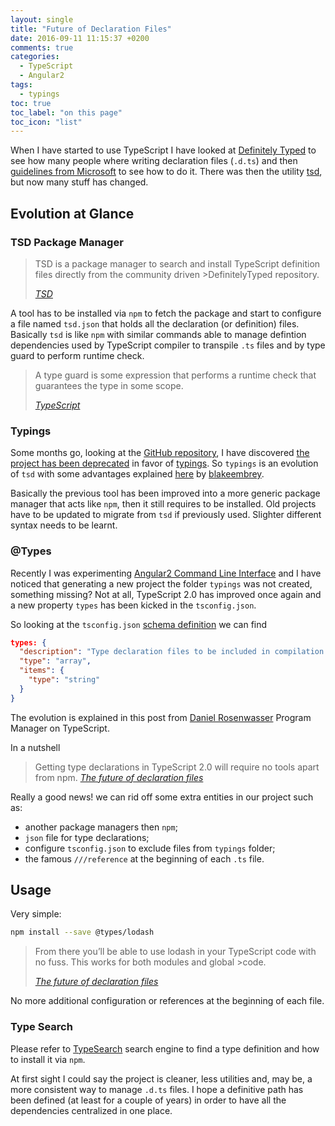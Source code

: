 ```yaml
---
layout: single
title: "Future of Declaration Files"
date: 2016-09-11 11:15:37 +0200
comments: true
categories:
  - TypeScript
  - Angular2
tags:
  - typings
toc: true
toc_label: "on this page"
toc_icon: "list"
---
```


When I have started to use TypeScript I have looked at [Definitely Typed](http://definitelytyped.org/) to see how many  people where writing declaration files (`.d.ts`) and then [guidelines from Microsoft](https://typescript.codeplex.com/wikipage?title=Writing%20Definition%20%28.d.ts%29%20Files) to see how to do it. There was then the utility [tsd](https://github.com/DefinitelyTyped/tsd), but now many stuff has changed.

## Evolution at Glance

### TSD Package Manager

>TSD is a package manager to search and install TypeScript definition files directly from the community driven >DefinitelyTyped repository.
>
><cite>[TSD](https://github.com/DefinitelyTyped/tsd)</cite>

A tool has to be installed via `npm` to fetch the package and start to configure a file named `tsd.json` that holds all the declaration (or definition) files. Basically `tsd` is like `npm` with similar commands able to manage defintion dependencies used by TypeScript compiler to transpile `.ts` files and by type guard to perform runtime check.

>A type guard is some expression that performs a runtime check that guarantees the type in some scope.
>
><cite>[TypeScript](https://www.typescriptlang.org/docs/handbook/advanced-types.html)</cite>

### Typings
Some months go, looking at the [GitHub repository](https://github.com/DefinitelyTyped/tsd), I have discovered [the project has been deprecated](https://github.com/DefinitelyTyped/tsd/issues/269) in favor of [typings](https://github.com/typings/typings). So `typings` is an evolution of `tsd` with some advantages explained [here](https://github.com/typings/typings/issues/72) by [blakeembrey](https://github.com/blakeembrey).

Basically the previous tool has been improved into a more generic package manager that acts like `npm`, then it still requires to be installed. Old projects have to be updated to migrate from `tsd` if previously used. Slighter different syntax needs to be learnt.

### @Types
Recently I was experimenting [Angular2 Command Line Interface](https://github.com/angular/angular-cli) and I have noticed that generating a new project the folder `typings` was not created, something missing? Not at all, TypeScript 2.0 has improved once again and a new property `types` has been kicked in the `tsconfig.json`.

So looking at the `tsconfig.json` [schema definition](http://json.schemastore.org/tsconfig) we can find
```json
types: {
  "description": "Type declaration files to be included in compilation. Requires TypeScript version 2.0 or later.",
  "type": "array",
  "items": {
    "type": "string"
  }
}
```
The evolution is explained in this post from [Daniel Rosenwasser](https://blogs.msdn.microsoft.com/typescript/2016/06/15/the-future-of-declaration-files/) Program Manager on TypeScript.

In a nutshell

>Getting type declarations in TypeScript 2.0 will require no tools apart from npm.
><cite>[The future of declaration files](https://blogs.msdn.microsoft.com/typescript/2016/06/15/the-future-of-declaration-files)</cite>

Really a good news! we can rid off some extra entities in our project such as:

- another package managers then `npm`;
- `json` file for type declarations;
- configure `tsconfig.json` to exclude files from `typings` folder;
- the famous `///reference` at the beginning of each `.ts` file.

## Usage
Very simple:
```bash
npm install --save @types/lodash
```

>From there you’ll be able to use lodash in your TypeScript code with no fuss. This works for both modules and global >code.
>
><cite>[The future of declaration files](https://blogs.msdn.microsoft.com/typescript/2016/06/15/the-future-of-declaration-files)</cite>


No more additional configuration or references at the beginning of each file.

### Type Search
Please refer to [TypeSearch](http://microsoft.github.io/TypeSearch/) search engine to find a type definition and how to install it via `npm`.

At first sight I could say the project is cleaner, less utilities and, may be, a more consistent way to manage `.d.ts` files. I hope a definitive path has been defined (at least for a couple of years) in order to have all the dependencies centralized in one place.
